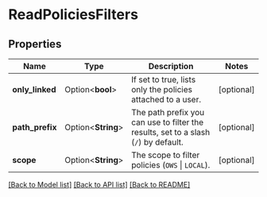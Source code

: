 # ReadPoliciesFilters

## Properties

Name | Type | Description | Notes
------------ | ------------- | ------------- | -------------
**only_linked** | Option<**bool**> | If set to true, lists only the policies attached to a user. | [optional]
**path_prefix** | Option<**String**> | The path prefix you can use to filter the results, set to a slash (`/`) by default. | [optional]
**scope** | Option<**String**> | The scope to filter policies (`OWS` \\| `LOCAL`). | [optional]

[[Back to Model list]](../README.md#documentation-for-models) [[Back to API list]](../README.md#documentation-for-api-endpoints) [[Back to README]](../README.md)


